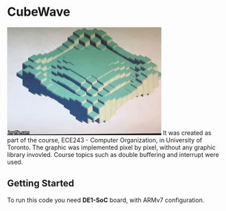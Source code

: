 # **CubeWave**
![Cubewave.gif](30wlau.gif)
It was created as part of the course, ECE243 - Computer Organization, in University of Toronto. The graphic was implemented pixel by pixel, without any graphic library invovled. Course topics such as double buffering and interrupt were used.

## Getting Started
To run this code you need **DE1-SoC** board, with ARMv7 configuration.
